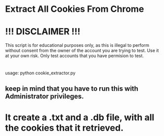 # Extract All Cookies From Chrome

# !!! DISCLAIMER !!!

This script is for educational purposes only, as this is illegal to perform without consent from the owner of the account you are trying to test. Use it at your own risk. Only test accounts that you have permision to test.

#
usage: python cookie_extractor.py

## keep in mind that you have to run this with Administrator privileges.

# It create a .txt and a .db file, with all the cookies that it retrieved.

